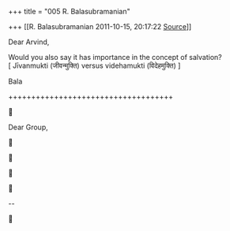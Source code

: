 +++
title = "005 R. Balasubramanian"

+++
[[R. Balasubramanian	2011-10-15, 20:17:22 [Source](https://groups.google.com/g/samskrita/c/12xCfSQTzHU)]]



Dear Arvind,

Would you also say it has importance in the concept of salvation?  
\[ Jīvanmukti (जीवन्मुक्ति) versus videhamukti (विदेहमुक्ति) \]

Bala

++++++++++++++++++++++++++++++++++++



Dear Group,









--



